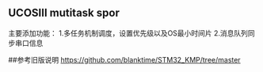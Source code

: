 ## UCOSIII mutitask spor

主要添加功能：
1.多任务机制调度，设置优先级以及OS最小时间片
2.消息队列同步串口信息

##参考旧版说明
https://github.com/blanktime/STM32_KMP/tree/master
